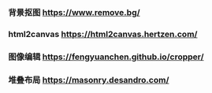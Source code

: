 ### 背景抠图    https://www.remove.bg/

### html2canvas https://html2canvas.hertzen.com/

### 图像编辑    https://fengyuanchen.github.io/cropper/

### 堆叠布局    https://masonry.desandro.com/